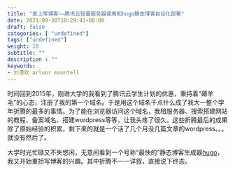 ```yaml
---
title: "爱上写博客——腾讯云轻量服务器使用和hugo静态博客自动化部署"
date: 2021-09-30T10:29:41+08:00
draft: false
categories: [ "undefined"]
tags: ["undefined"]
weight: 10
subtitle: ""
description : ""
keywords:
- 刘港欢 arloor moontell
---
```


时间回到2015年，刚进大学的我看到了腾讯云学生计划的优惠，秉持着“薅羊毛”的心态，注册了我的第一个域名。于是用这个域名干点什么成了我大一整个学年折腾的最多的事情。为了能在浏览器访问这个域名，我租服务器、搜索搭建网站的教程、备案域名、搭建wordpress等等，让我头疼了很久。这些折腾最后的成果除了原始经验的积累，剩下来的就是一个活了几个月没几篇文章的wordpress。。。就没有然后了。

大学时光忙碌又不失悠闲，无意间看到一个号称“最快的”静态博客生成器[hugo](https://gohugo.io/)，我又开始重拾写博客的兴趣。其中折腾不一一详叙，直接说下终态。

